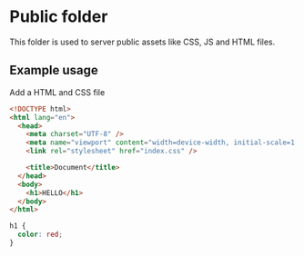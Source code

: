 # Public folder

This folder is used to server public assets like CSS, JS and HTML files.

## Example usage

Add a HTML and CSS file

```html
<!DOCTYPE html>
<html lang="en">
  <head>
    <meta charset="UTF-8" />
    <meta name="viewport" content="width=device-width, initial-scale=1.0" />
    <link rel="stylesheet" href="index.css" />

    <title>Document</title>
  </head>
  <body>
    <h1>HELLO</h1>
  </body>
</html>
```

```css
h1 {
  color: red;
}
```
